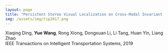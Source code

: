 ```yaml
---
layout: page
title: "Persistent Stereo Visual Localization on Cross-Modal Invariant Map"
img: /assets/img/tip2017.png
---
```

Xiaqing Ding, **Yue Wang**, Rong Xiong, Dongxuan Li, Li Tang, Huan Yin, Liang Zhao
<br/>
IEEE Transactions on Intelligent Transportation Systems, 2019
<br/>
